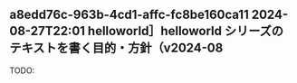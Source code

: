 a8edd76c-963b-4cd1-affc-fc8be160ca11
2024-08-27T22:01
helloworld］helloworld シリーズのテキストを書く目的・方針（v2024-08
---

TODO:
